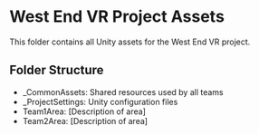 # West End VR Project Assets

This folder contains all Unity assets for the West End VR project.

## Folder Structure
- _CommonAssets: Shared resources used by all teams
- _ProjectSettings: Unity configuration files
- Team1Area: [Description of area]
- Team2Area: [Description of area]
